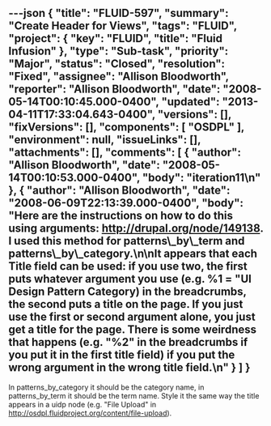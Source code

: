 ---json
{
  "title": "FLUID-597",
  "summary": "Create Header for Views",
  "tags": "FLUID",
  "project": {
    "key": "FLUID",
    "title": "Fluid Infusion"
  },
  "type": "Sub-task",
  "priority": "Major",
  "status": "Closed",
  "resolution": "Fixed",
  "assignee": "Allison Bloodworth",
  "reporter": "Allison Bloodworth",
  "date": "2008-05-14T00:10:45.000-0400",
  "updated": "2013-04-11T17:33:04.643-0400",
  "versions": [],
  "fixVersions": [],
  "components": [
    "OSDPL"
  ],
  "environment": null,
  "issueLinks": [],
  "attachments": [],
  "comments": [
    {
      "author": "Allison Bloodworth",
      "date": "2008-05-14T00:10:53.000-0400",
      "body": "iteration11\n"
    },
    {
      "author": "Allison Bloodworth",
      "date": "2008-06-09T22:13:39.000-0400",
      "body": "Here are the instructions on how to do this using arguments: <http://drupal.org/node/149138>. I used this method for patterns\\_by\\_term and patterns\\_by\\_category.\n\nIt appears that each Title field can be used: if you use two, the first puts whatever argument you use (e.g. %1 = \"UI Design Pattern Category) in the breadcrumbs, the second puts a title on the page. If you just use the first or second argument alone, you just get a title for the page. There is some weirdness that happens (e.g. \"%2\" in the breadcrumbs if you put it in the first title field) if you put the wrong argument in the wrong title field.\n"
    }
  ]
}
---
In patterns\_by\_category it should be the category name, in patterns\_by\_term it should be the term name. Style it the same way the title appears in a uidp node (e.g. "File Upload" in <http://osdpl.fluidproject.org/content/file-upload>).

        